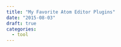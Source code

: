 ```yaml
---
title: "My Favorite Atom Editor Plugins"
date: "2015-08-03"
draft: true
categories:
  - tool
---
```

